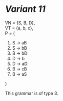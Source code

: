# *Variant 11*

VN = {S, B, D}, <br>
VT = {a, b, c}, <br>
P = {
1. S -> aB 
2. S -> bB
3. B -> bD
4. D -> b
5. D -> aD
6. B -> cB
7. B -> aS <br>

}

This grammar is of type 3.

